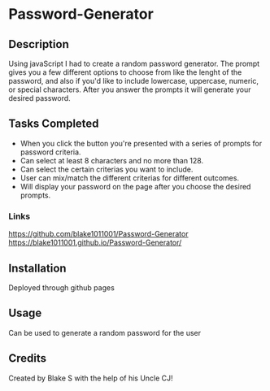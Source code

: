 # Password-Generator

## Description 
Using javaScript I had to create a random password generator. The prompt gives you a few different options to choose from like the lenght of the password, and also if you'd like to include lowercase, uppercase, numeric, or special characters. After you answer the prompts it will generate your desired password.

## Tasks Completed 
* When you click the button you're presented with a series of prompts for password criteria.
* Can select at least 8 characters and no more than 128.
* Can select the certain criterias you want to include.
* User can mix/match the different criterias for different outcomes.
* Will display your password on the page after you choose the desired prompts.

### Links
https://github.com/blake1011001/Password-Generator
https://blake1011001.github.io/Password-Generator/

## Installation
Deployed through github pages


## Usage 
Can be used to generate a random password for the user 

## Credits 
Created by Blake S with the help of his Uncle CJ!